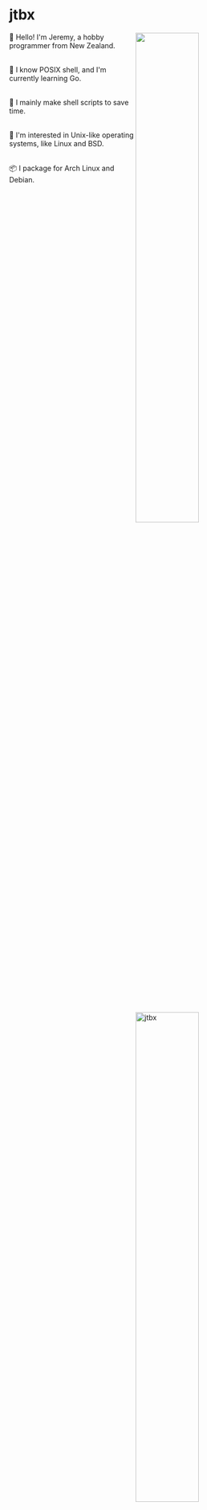 # jtbx

<a href="https://github.com/jtbx">
  <img align="right" width="50%" src="https://github-readme-stats.vercel.app/api?username=jtbx&show_icons=true&title_color=ffffff&text_color=ffffff&icon_color=ffffff&bg_color=0d1117">
  <img align="right" width="50%" src="https://github-readme-stats.vercel.app/api/top-langs/?username=jtbx&title_color=ffffff&text_color=ffffff&icon_color=ffffff&bg_color=0d1117" alt="jtbx" />
</a>


👋 Hello! I'm Jeremy, a hobby programmer from New Zealand.<br/><br/>

🧠 I know POSIX shell, and I'm currently learning Go.<br/><br/>

📜 I mainly make shell scripts to save time.<br/><br/>

🐧 I'm interested in Unix-like operating systems, like Linux and BSD.<br/><br/>

📦 I package for Arch Linux and Debian. <br/><br/><br/><br/>
